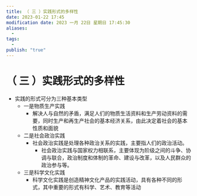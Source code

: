 ```yaml
---
title: （ 三 ）实践形式的多样性
date: 2023-01-22 17:45
modification date: 2023 一月 22日 星期日 17:45:30
aliases:
  - 
tags:
  - 
publish: "true"
---
```


# （ 三 ）实践形式的多样性

- 实践的形式可分为三种基本类型
	- 一是物质生产实践
		- 解决人与自然的矛盾，满足人们的物质生活资料和生产劳动资料的需要，同时生产和再生产社会的基本经济关系，由此决定着社会的基本性质和面貌
	- 二是社会政治实践
		- 社会政治实践是处理各种政治关系的实践，主要指人们的政治活动。
			- 社会政治实践与国家权力相联系，主要体现为阶级之间的斗争、协调与联合，政治制度和体制的革命、建设与改革，以及人民群众的政治参与等。
	- 三是科学文化实践
		- 科学文化实践是创造精神文化产品的实践活动，具有各种不同的形式，其中重要的形式有科学、艺术、教育等活动